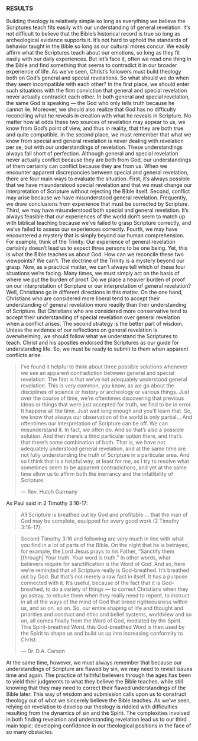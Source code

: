 ### RESULTS

Building theology is relatively simple so long as everything we believe the Scriptures teach fits easily with our understanding of general revelation. It’s not difficult to believe that the Bible’s historical record is true so long as archeological evidence supports it. It’s not hard to uphold the standards of behavior taught in the Bible so long as our cultural mores concur. We easily affirm what the Scriptures teach about our emotions, so long as they fit easily with our daily experiences. But let’s face it, often we read one thing in the Bible and find something that seems to contradict it in our broader experience of life. As we’ve seen, Christ’s followers must build theology both on God’s general and special revelations. So what should we do when they seem incompatible with each other? 
In the first place, we should enter such situations with the firm conviction that general and special revelation never actually contradict each other. In both general and special revelation, the same God is speaking — the God who only tells truth because he cannot lie. Moreover, we should also realize that God has no difficulty reconciling what he reveals in creation with what he reveals in Scripture. No matter how at odds these two sources of revelation may appear to us, we know from God’s point of view, and thus in reality, that they are both true and quite compatible. 
In the second place, we must remember that what we know from special and general revelation is never dealing with revelation per se, but with our understandings of revelation. These understandings always fall short of perfection. Although general and special revelation never actually conflict because they are both from God, our understandings of them certainly can conflict because they are from us. 
When we encounter apparent discrepancies between special and general revelation, there are four main ways to evaluate the situation. First, it’s always possible that we have misunderstood special revelation and that we must change our interpretation of Scripture without rejecting the Bible itself. 
Second, conflict may arise because we have misunderstood general revelation. Frequently, we draw conclusions from experience that must be corrected by Scripture. 
Third, we may have misunderstood both special and general revelation. It’s always feasible that our experiences of the world don’t seem to match up with biblical teaching because we’ve failed to grasp Scripture correctly, and we’ve failed to assess our experiences correctly. 
Fourth, we may have encountered a mystery that is simply beyond our human comprehension. For example, think of the Trinity. Our experience of general revelation certainly doesn’t lead us to expect three persons to be one being. Yet, this is what the Bible teaches us about God. How can we reconcile these two viewpoints? We can’t. The doctrine of the Trinity is a mystery beyond our grasp. 
Now, as a practical matter, we can’t always tell which of these four situations we’re facing. Many times, we must simply act on the basis of where we put the burden of proof. Do we place a heavier burden of proof on our interpretation of Scripture or our interpretation of general revelation? Well, Christians go in different directions in this matter. 
On the one hand, Christians who are considered more liberal tend to accept their understanding of general revelation more readily than their understanding of Scripture. But Christians who are considered more conservative tend to accept their understanding of special revelation over general revelation when a conflict arises. 
The second strategy is the better part of wisdom. Unless the evidence of our reflections on general revelation is overwhelming, we should follow what we understand the Scriptures to teach. Christ and his apostles endorsed the Scriptures as our guide for understanding life. So, we must be ready to submit to them when apparent conflicts arise. 

> I’ve found it helpful to think about three possible solutions whenever we see an apparent contradiction between general and special revelation. The first is that we’ve not adequately understood general revelation. This is very common, you know, as we go about the disciplines of science or history or archeology or various things. Just over the course of time, we’re oftentimes discovering that previous ideas or things that were just accepted for truth, we find to be in error. It happens all the time. Just wait long enough and you’ll learn that. So, we know that always our observation of the world is only partial… And oftentimes our interpretation of Scripture can be off. We can misunderstand it. In fact, we often do. And so that’s also a possible solution. And then there’s a third particular option there, and that’s that there’s some combination of both. That is, we have not adequately understood general revelation, and at the same time are not fully understanding the truth of Scripture in a particular area. And so I think that is a helpful way, at least for me, as I try to resolve what sometimes seem to be apparent contradictions, and yet at the same time allow us to affirm both the inerrancy and the infallibility of Scripture.  
> 
> — Rev. Hutch Garmany

As Paul said in 2 Timothy 3:16-17: 

> All Scripture is breathed out by God and profitable … that the man of God may be complete, equipped for every good work (2 Timothy 3:16-17). 


> Second Timothy 3:16 and following are very much in line with what you find in a lot of parts of the Bible. On the night that he is betrayed, for example, the Lord Jesus prays to his Father, “Sanctify them [through] Your truth. Your word is truth.” In other words, what believers require for sanctification is the Word of God. And so, here we’re reminded that all Scripture really is God-breathed. It’s breathed out by God. But that’s not merely a raw fact in itself. It has a purpose connected with it. It’s useful, because of the fact that it is God-breathed, to do a variety of things — to correct Christians when they go astray, to rebuke them when they really need to repent, to instruct in all of the ways of the mind of God that breed righteousness within us, and so on, so on. So, our entire shaping of life and thought and priorities and conduct and ethic and belief systems, worldview and so on, all comes finally from the Word of God, mediated by the Spirit. This Spirit-breathed Word, this God-breathed Word is then used by the Spirit to shape us and build us up into increasing conformity to Christ. 
> 
> — Dr. D.A. Carson

At the same time, however, we must always remember that because our understandings of Scripture are flawed by sin, we may need to revisit issues time and again. The practice of faithful believers through the ages has been to yield their judgments to what they believe the Bible teaches, while still knowing that they may need to correct their flawed understandings of the Bible later. This way of wisdom and submission calls upon us to construct theology out of what we sincerely believe the Bible teaches.
As we’ve seen, relying on revelation to develop our theology is riddled with difficulties resulting from the dynamics of sin and the Spirit. The complexities involved in both finding revelation and understanding revelation lead us to our third main topic: developing confidence in our theological positions in the face of so many obstacles.
